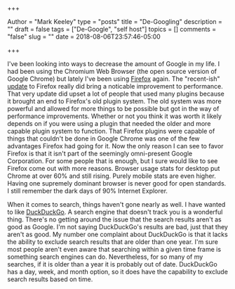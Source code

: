 +++

Author = "Mark Keeley"
type = "posts"
title = "De-Googling"
description = ""
draft = false
tags = ["De-Google", "self host"]
topics = []
comments = "false"
slug = ""
date = 2018-08-06T23:57:46-05:00

+++


I've been looking into ways to decrease the amount of Google in my life. I had been using the Chromium Web Browser (the open source version of Google Chrome) but lately I've been using [Firefox](https://firefox.com) again. The "recent-ish" [update](https://blog.mozilla.org/blog/2017/11/14/introducing-firefox-quantum/) to Firefox really did bring a noticable improvement to performance. That very update did upset a lot of people that used many plugins because it brought an end to Firefox's old plugin system. The old system was more powerful and allowed for more things to be possible but got in the way of performance improvements. Whether or not you think it was worth it likely depends on if you were using a plugin that needed the older and more capable plugin system to function. That Firefox plugins were capable of things that couldn't be done in Google Chrome was one of the few advantages Firefox had going for it. Now the only reason I can see to favor Firefox is that it isn't part of the seemingly omni-present Google Corporation. For some people that is enough, but I sure would like to see Firefox come out with more reasons. Browser usage stats for desktop put Chrome at over 60% and still rising. Purely mobile stats are even higher. Having one supremely dominant browser is never good for open standards. I still remember the dark days of 90% Internet Explorer.

When it comes to search, things haven't gone nearly as well. I have wanted to like [DuckDuckGo](https://duckduckgo.com). A search engine that doesn't track you is a wonderful thing. There's no getting around the issue that the search results aren't as good as Google. I'm not saying DuckDuckGo's results are bad, just that they aren't as good. My number one complaint about DuckDuckGo is that it lacks the ability to exclude search results that are older than one year. I'm sure most people aren't even aware that searching within a given time frame is something search engines can do. Nevertheless, for so many of my searches, if it is older than a year it is probably out of date. DuckDuckGo has a day, week, and month option, so it does have the capability to exclude search results based on time. 


<!--more-->
